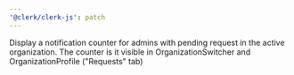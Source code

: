 ```yaml
---
'@clerk/clerk-js': patch
---
```


Display a notification counter for admins with pending request in the active organization. The counter is it visible in OrganizationSwitcher and OrganizationProfile ("Requests" tab)
